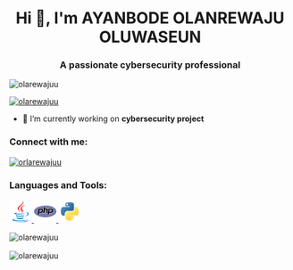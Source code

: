 <h1 align="center">Hi 👋, I'm AYANBODE OLANREWAJU OLUWASEUN</h1>
<h3 align="center">A passionate cybersecurity professional</h3>

<p align="left"> <img src="https://komarev.com/ghpvc/?username=olarewajuu&label=Profile%20views&color=0e75b6&style=flat" alt="olarewajuu" /> </p>

<p align="left"> <a href="https://github.com/ryo-ma/github-profile-trophy"><img src="https://github-profile-trophy.vercel.app/?username=olarewajuu" alt="olarewajuu" /></a> </p>

- 🔭 I’m currently working on **cybersecurity project**

<h3 align="left">Connect with me:</h3>
<p align="left">
<a href="https://twitter.com/orlarewajuu" target="blank"><img align="center" src="https://raw.githubusercontent.com/rahuldkjain/github-profile-readme-generator/master/src/images/icons/Social/twitter.svg" alt="orlarewajuu" height="30" width="40" /></a>
</p>

<h3 align="left">Languages and Tools:</h3>
<p align="left"> <a href="https://www.java.com" target="_blank" rel="noreferrer"> <img src="https://raw.githubusercontent.com/devicons/devicon/master/icons/java/java-original.svg" alt="java" width="40" height="40"/> </a> <a href="https://www.php.net" target="_blank" rel="noreferrer"> <img src="https://raw.githubusercontent.com/devicons/devicon/master/icons/php/php-original.svg" alt="php" width="40" height="40"/> </a> <a href="https://www.python.org" target="_blank" rel="noreferrer"> <img src="https://raw.githubusercontent.com/devicons/devicon/master/icons/python/python-original.svg" alt="python" width="40" height="40"/> </a> </p>

<p><img align="center" src="https://github-readme-stats.vercel.app/api/top-langs?username=olarewajuu&show_icons=true&locale=en&layout=compact" alt="olarewajuu" /></p>

<p><img align="center" src="https://github-readme-streak-stats.herokuapp.com/?user=olarewajuu&" alt="olarewajuu" /></p>
